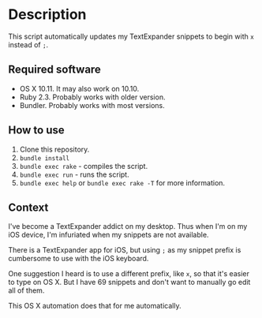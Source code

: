 # Description

This script automatically updates my TextExpander snippets to begin with `x` instead of `;`.

## Required software

* OS X 10.11. It may also work on 10.10.
* Ruby 2.3. Probably works with older version.
* Bundler. Probably works with most versions.

## How to use

1. Clone this repository.
1. `bundle install`
1. `bundle exec rake` - compiles the script.
1. `bundle exec run` - runs the script.
1. `bundle exec help` or `bundle exec rake -T` for more information.

## Context

I've become a TextExpander addict on my desktop. Thus when I'm on my iOS device, I'm infuriated when my snippets are not available.

There is a TextExpander app for iOS, but using `;` as my snippet prefix is cumbersome to use with the iOS keyboard.

One suggestion I heard is to use a different prefix, like `x`, so that it's easier to type on OS X. But I have 69 snippets and don't want to manually go edit all of them.

This OS X automation does that for me automatically.
